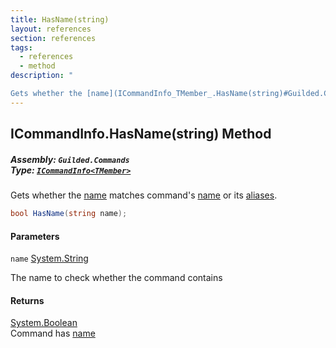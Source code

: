 ```yaml
---
title: HasName(string)
layout: references
section: references
tags:
  - references
  - method
description: "

Gets whether the [name](ICommandInfo_TMember_.HasName(string)#Guilded.Commands.ICommandInfo_TMember_.HasName(string).name 'Guilded.Commands.ICommandInfo<TMember>.HasName(string).name') matches command's [name](ICommandInfo_TMember_.Name 'Guilded.Commands.ICommandInfo<TMember>.Name') or its [aliases](ICommandInfo_TMember_.Aliases 'Guilded.Commands.ICommandInfo<TMember>.Aliases')."
---
```


## ICommandInfo<TMember>.HasName(string) Method
##### **Assembly:** `Guilded.Commands`<br/>**Type:** [`ICommandInfo<TMember>`](ICommandInfo_TMember_ 'Guilded.Commands.ICommandInfo<TMember>')

Gets whether the [name](ICommandInfo_TMember_.HasName(string)#Guilded.Commands.ICommandInfo_TMember_.HasName(string).name 'Guilded.Commands.ICommandInfo<TMember>.HasName(string).name') matches command's [name](ICommandInfo_TMember_.Name 'Guilded.Commands.ICommandInfo<TMember>.Name') or its [aliases](ICommandInfo_TMember_.Aliases 'Guilded.Commands.ICommandInfo<TMember>.Aliases').

```csharp
bool HasName(string name);
```
#### Parameters

<a name='Guilded.Commands.ICommandInfo_TMember_.HasName(string).name'></a>

`name` [System.String](https://docs.microsoft.com/en-us/dotnet/api/System.String 'System.String')

The name to check whether the command contains

#### Returns
[System.Boolean](https://docs.microsoft.com/en-us/dotnet/api/System.Boolean 'System.Boolean')  
Command has [name](ICommandInfo_TMember_.HasName(string)#Guilded.Commands.ICommandInfo_TMember_.HasName(string).name 'Guilded.Commands.ICommandInfo<TMember>.HasName(string).name')